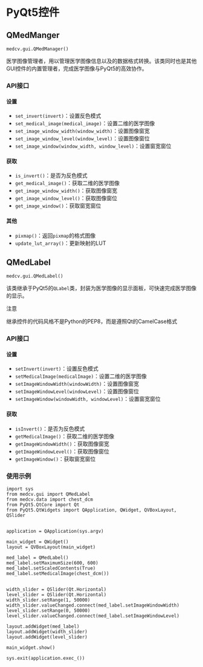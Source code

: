 # PyQt5控件

## QMedManger
```
medcv.gui.QMedManager()
```
医学图像管理者，用以管理医学图像信息以及的数据格式转换。该类同时也是其他GUI控件的内置管理者，完成医学图像与PyQt5的高效协作。

### API接口

#### 设置
- ```set_invert(invert)```：设置反色模式
- ```set_medical_image(medical_image)```：设置二维的医学图像
- ```set_image_window_width(window_width)```：设置图像窗宽
- ```set_image_window_level(window_level)```：设置图像窗位
- ```set_image_window(window_width, window_level)```：设置窗宽窗位

#### 获取
- ```is_invert()```：是否为反色模式
- ```get_medical_image()```：获取二维的医学图像
- ```get_image_window_width()```：获取图像窗宽
- ```get_image_window_level()```：获取图像窗位
- ```get_image_window()```：获取窗宽窗位


#### 其他
- ```pixmap()```：返回```pixmap```的格式图像
- ```update_lut_array()```：更新映射的LUT


## QMedLabel
```
medcv.gui.QMedLabel()
```
该类继承于PyQt5的```QLabel```类，封装为医学图像的显示面板，可快速完成医学图像的显示。

<div class="admonition note">
    <p class="first admonition-title">注意</p>
    <p class="last">继承控件的代码风格不是Python的PEP8，而是遵照Qt的CamelCase格式</p>
</div>

### API接口

#### 设置
- ```setInvert(invert)```：设置反色模式
- ```setMedicalImage(medicalImage)```：设置二维的医学图像
- ```setImageWindowWidth(windowWidth)```：设置图像窗宽
- ```setImageWindowLevel(windowLevel)```：设置图像窗位
- ```setImageWindow(windowWidth, windowLevel)```：设置窗宽窗位

#### 获取
- ```isInvert()```：是否为反色模式
- ```getMedicalImage()```：获取二维的医学图像
- ```getImageWindowWidth()```：获取图像窗宽
- ```getImageWindowLevel()```：获取图像窗位
- ```getImageWindow()```：获取窗宽窗位

### 使用示例
```
import sys
from medcv.gui import QMedLabel
from medcv.data import chest_dcm
from PyQt5.QtCore import Qt
from PyQt5.QtWidgets import QApplication, QWidget, QVBoxLayout, QSlider


application = QApplication(sys.argv)

main_widget = QWidget()
layout = QVBoxLayout(main_widget)

med_label = QMedLabel()
med_label.setMaximumSize(600, 600)
med_label.setScaledContents(True)
med_label.setMedicalImage(chest_dcm())


width_slider = QSlider(Qt.Horizontal)
level_slider = QSlider(Qt.Horizontal)
width_slider.setRange(1, 50000)
width_slider.valueChanged.connect(med_label.setImageWindowWidth)
level_slider.setRange(0, 50000)
level_slider.valueChanged.connect(med_label.setImageWindowLevel)

layout.addWidget(med_label)
layout.addWidget(width_slider)
layout.addWidget(level_slider)

main_widget.show()

sys.exit(application.exec_())
```
